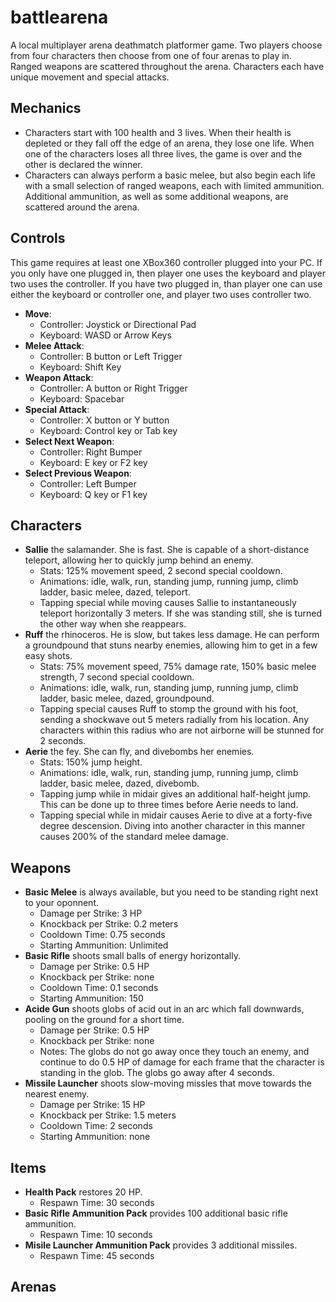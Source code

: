 # battlearena

A local multiplayer arena deathmatch platformer game. Two players choose from four characters then choose from one of four arenas to play in. Ranged weapons are scattered throughout the arena. Characters each have unique movement and special attacks.

## Mechanics

 * Characters start with 100 health and 3 lives. When their health is depleted or they fall off the edge of an arena, they lose one life. When one of the characters loses all three lives, the game is over and the other is declared the winner.
 * Characters can always perform a basic melee, but also begin each life with a small selection of ranged weapons, each with limited ammunition. Additional ammunition, as well as some additional weapons, are scattered around the arena.

## Controls

This game requires at least one XBox360 controller plugged into your PC. If you only have one plugged in, then player one uses the keyboard and player two uses the controller. If you have two plugged in, than player one can use either the keyboard or controller one, and player two uses controller two.

 * **Move**:
    * Controller: Joystick or Directional Pad
    * Keyboard: WASD or Arrow Keys
 * **Melee Attack**:
    * Controller: B button or Left Trigger
    * Keyboard: Shift Key
 * **Weapon Attack**:
    * Controller: A button or Right Trigger
    * Keyboard: Spacebar
 * **Special Attack**:
    * Controller: X button or Y button
    * Keyboard: Control key or Tab key
 * **Select Next Weapon**:
    * Controller: Right Bumper
    * Keyboard: E key or F2 key
 * **Select Previous Weapon**:
    * Controller: Left Bumper
    * Keyboard: Q key or F1 key

## Characters

 * **Sallie** the salamander. She is fast. She is capable of a short-distance teleport, allowing her to quickly jump behind an enemy.
    * Stats: 125% movement speed, 2 second special cooldown.
    * Animations: idle, walk, run, standing jump, running jump, climb ladder, basic melee, dazed, teleport.
    * Tapping special while moving causes Sallie to instantaneously teleport horizontally 3 meters. If she was standing still, she is turned the other way when she reappears.
 * **Ruff** the rhinoceros. He is slow, but takes less damage. He can perform a groundpound that stuns nearby enemies, allowing him to get in a few easy shots.
    * Stats: 75% movement speed, 75% damage rate, 150% basic melee strength, 7 second special cooldown.
    * Animations: idle, walk, run, standing jump, running jump, climb ladder, basic melee, dazed, groundpound.
    * Tapping special causes Ruff to stomp the ground with his foot, sending a shockwave out 5 meters radially from his location. Any characters within this radius who are not airborne will be stunned for 2 seconds.
 * **Aerie** the fey. She can fly, and divebombs her enemies.
    * Stats: 150% jump height.
    * Animations: idle, walk, run, standing jump, running jump, climb ladder, basic melee, dazed, divebomb.
    * Tapping jump while in midair gives an additional half-height jump. This can be done up to three times before Aerie needs to land.
    * Tapping special while in midair causes Aerie to dive at a forty-five degree descension. Diving into another character in this manner causes 200% of the standard melee damage.

## Weapons

 * **Basic Melee** is always available, but you need to be standing right next to your oponnent.
    * Damage per Strike: 3 HP
    * Knockback per Strike: 0.2 meters
    * Cooldown Time: 0.75 seconds
    * Starting Ammunition: Unlimited
 * **Basic Rifle** shoots small balls of energy horizontally.
    * Damage per Strike: 0.5 HP
    * Knockback per Strike: none
    * Cooldown Time: 0.1 seconds
    * Starting Ammunition: 150
 * **Acide Gun** shoots globs of acid out in an arc which fall downwards, pooling on the ground for a short time.
    * Damage per Strike: 0.5 HP
    * Knockback per Strike: none
    * Notes: The globs do not go away once they touch an enemy, and continue to do 0.5 HP of damage for each frame that the character is standing in the glob. The globs go away after 4 seconds.
 * **Missile Launcher** shoots slow-moving missles that move towards the nearest enemy.
    * Damage per Strike: 15 HP
    * Knockback per Strike: 1.5 meters
    * Cooldown Time: 2 seconds
    * Starting Ammunition: none

## Items

 * **Health Pack** restores 20 HP.
    * Respawn Time: 30 seconds
 * **Basic Rifle Ammunition Pack** provides 100 additional basic rifle ammunition.
    * Respawn Time: 10 seconds
 * **Misile Launcher Ammunition Pack** provides 3 additional missiles.
    * Respawn Time: 45 seconds

## Arenas
